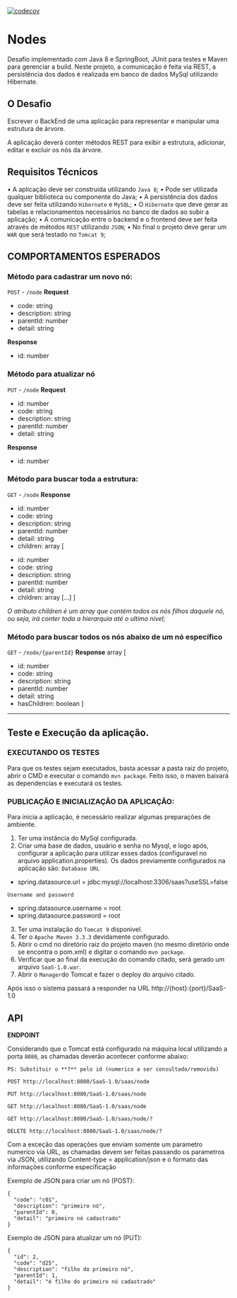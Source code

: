 [![codecov](https://codecov.io/gh/DiegoSouzaDev/Nodes/branch/master/graph/badge.svg)](https://codecov.io/gh/DiegoSouzaDev/Nodes)

# Nodes

Desafio implementado com Java 8 e SpringBoot, JUnit para testes e Maven para gerenciar a build.
Neste projeto, a comunicação é feita via REST, a persistência dos dados é realizada em banco de dados MySql utilizando Hibernate.


## O Desafio

Escrever o BackEnd de uma aplicação para representar e manipular uma estrutura de árvore.

A aplicação deverá conter métodos REST para exibir a estrutura, adicionar, editar e excluir os nós da árvore. 

## Requisitos Técnicos

• A aplicação deve ser construída utilizando `Java 8`;
• Pode ser utilizada qualquer biblioteca ou componente do Java;
• A persistência dos dados deve ser feita utilizando `Hibernate` e `MySQL`;
• O `Hibernate` que deve gerar as tabelas e relacionamentos necessários no banco de dados ao subir a aplicação; 
• A comunicação entre o backend e o frontend deve ser feita através de métodos `REST` utilizando `JSON`;
• No final o projeto deve gerar um `WAR` que será testado no `Tomcat 9`;

## COMPORTAMENTOS ESPERADOS 

### **Método para cadastrar um novo nó:**

`POST` - `/node`
 **Request**
 * code: string 
 * description: string
 * parentId: number
 * detail: string
 
 **Response**
 * id: number
 

### **Método para atualizar nó**

`PUT` - `/node`
**Request**
* id: number
* code: string
* description: string
* parentId: number
* detail: string

**Response**
* id: number

 
### **Método para buscar toda a estrutura:**

`GET` - `/node`
 **Response**
 * id: number
 * code: string
 * description: string
 * parentId: number
 * detail: string
 * children: array [
 + id: number
 + code: string
 + description: string
 + parentId: number
 + detail: string
 + children: array [...]
 ]
  
*O atributo children é um array que contém todos os nós filhos daquele nó, ou seja, irá conter toda a hierarquia até o ultimo nível;*



### **Método para buscar todos os nós abaixo de um nó específico**

`GET` - `/node/{parentId}`
**Response**
array [
* id: number
* code: string
* description: string
* parentId: number
* detail: string 
* hasChildren: boolean 
]
______
## Teste e Execução da aplicação.

### EXECUTANDO OS TESTES
Para que os testes sejam executados, basta acessar a pasta raiz do projeto, abrir o CMD e executar o comando `mvn package`.
Feito isso, o maven baixará as dependencias e executará os testes.

### PUBLICAÇÃO E INICIALIZAÇÃO DA APLICAÇÃO:

Para  inicia a aplicação, é necessário realizar algumas preparações de ambiente.
1) Ter uma instância do MySql configurada.
2) Criar uma base de dados, usuário e senha no Mysql, e logo após, configurar a aplicação para utilizar esses dados (configuravel no arquivo application.properties).
Os dados previamente configurados na aplicação são:
`Database URL`
*  spring.datasource.url = jdbc:mysql://localhost:3306/saas?useSSL=false

`Username and password`
*  spring.datasource.username = root
*  spring.datasource.password = root

3) Ter uma instalação do `Tomcat 9` disponivel.
4) Ter o `Apache Maven 3.3.3` devidamente configurado.
5) Abrir o cmd no diretório raiz do projeto maven (no mesmo diretório onde se encontra o pom.xml) e digitar o comando `mvn package`.
6) Verificar que ao final da execução do comando citado, será gerado um arquivo `SaaS-1.0.war`.
7) Abrir o `Manager`do Tomcat e fazer o deploy do arquivo citado.

Após isso o sistema passará a responder na URL http://{host}:{port}/SaaS-1.0


## API

**ENDPOINT**

Considerando que o Tomcat está configurado na máquina local utilizando a porta `8080`, as chamadas deverão acontecer conforme abaixo:
```
PS: Substituir o **?** pelo id (numerico a ser consultado/removido)
```
```
POST http://localhost:8080/SaaS-1.0/saas/node
```
```
PUT http://localhost:8080/SaaS-1.0/saas/node
```
```
GET http://localhost:8080/SaaS-1.0/saas/node
```
```
GET http://localhost:8080/SaaS-1.0/saas/node/?
```
```
DELETE http://localhost:8080/SaaS-1.0/saas/node/?
```

Com a exceção das operações que enviam somente um parametro numerico via URL, as chamadas devem ser feitas passando os parametros via JSON, utilizando Content-type = application/json e o formato das informações conforme especificação

Exemplo de JSON para criar um nó (POST):
```
{
  "code": "c01",
  "description": "primeiro nó",
  "parentId": 0,
  "detail": "primeiro nó cadastrado"
}
```

Exemplo de JSON para atualizar um nó (PUT):
```
{
  "id": 2,
  "code": "d25",
  "description": "filho do primeiro nó",
  "parentId": 1,
  "detail": "é filho do primeiro nó cadastrado"
}
```

